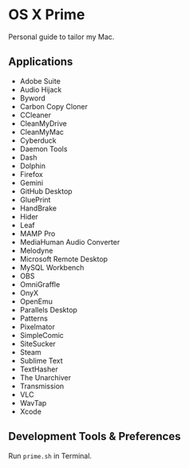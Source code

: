 # OS X Prime
Personal guide to tailor my Mac.

## Applications

- Adobe Suite
- Audio Hijack
- Byword
- Carbon Copy Cloner
- CCleaner
- CleanMyDrive
- CleanMyMac
- Cyberduck
- Daemon Tools
- Dash
- Dolphin
- Firefox
- Gemini
- GitHub Desktop
- GluePrint
- HandBrake
- Hider
- Leaf
- MAMP Pro
- MediaHuman Audio Converter
- Melodyne
- Microsoft Remote Desktop
- MySQL Workbench
- OBS
- OmniGraffle
- OnyX
- OpenEmu
- Parallels Desktop
- Patterns
- Pixelmator
- SimpleComic
- SiteSucker
- Steam
- Sublime Text
- TextHasher
- The Unarchiver
- Transmission
- VLC
- WavTap
- Xcode

## Development Tools & Preferences

Run `prime.sh` in Terminal.
